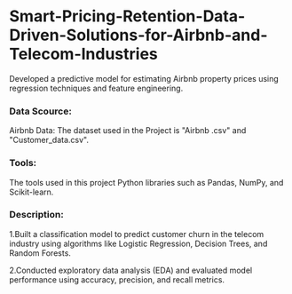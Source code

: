 # Smart-Pricing-Retention-Data-Driven-Solutions-for-Airbnb-and-Telecom-Industries

Developed a predictive model for estimating Airbnb property prices using regression techniques and feature engineering. 

### Data Scource:

Airbnb Data: The dataset used in the Project is "Airbnb .csv" and "Customer_data.csv".

### Tools:

The tools used in this project Python libraries such as Pandas, NumPy, and Scikit-learn.

### Description:

1.Built a classification model to predict customer churn in the telecom industry using algorithms like Logistic Regression, Decision Trees, and Random Forests.

2.Conducted exploratory data analysis (EDA) and evaluated model performance using accuracy, precision, and recall metrics. 







